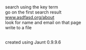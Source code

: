 search using the key term </br>
go on the first search result</br>
www.asdfasd.org/about</br>
look for name and email on that page</br>
write to a file</br></br>

created using Jaunt 0.9.9.6
